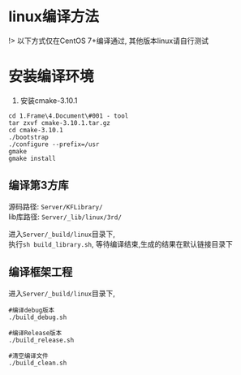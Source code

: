 # linux编译方法

!> 以下方式仅在CentOS 7+编译通过, 其他版本linux请自行测试

# 安装编译环境
1. 安装cmake-3.10.1

```shell
cd 1.Frame\4.Document\#001 - tool
tar zxvf cmake-3.10.1.tar.gz
cd cmake-3.10.1
./bootstrap
./configure --prefix=/usr
gmake
gmake install
```

## 编译第3方库

源码路径: `Server/KFLibrary/`  
lib库路径: `Server/_lib/linux/3rd/`  

进入`Server/_build/linux`目录下,  
执行`sh build_library.sh`, 等待编译结束,生成的结果在默认链接目录下

## 编译框架工程

进入`Server/_build/linux`目录下,

```shell
#编译debug版本
./build_debug.sh

#编译Release版本
./build_release.sh

#清空编译文件
./build_clean.sh
```